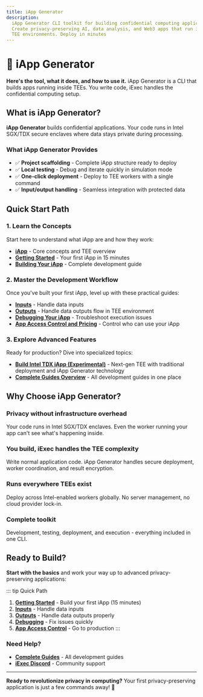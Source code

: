 ```yaml
---
title: iApp Generator
description:
  iApp Generator CLI toolkit for building confidential computing applications.
  Create privacy-preserving AI, data analysis, and Web3 apps that run in secure
  TEE environments. Deploy in minutes
---
```


# 🤖 iApp Generator

**Here's the tool, what it does, and how to use it.** iApp Generator is a CLI
that builds apps running inside TEEs. You write code, iExec handles the
confidential computing setup.

## What is iApp Generator?

**iApp Generator** builds confidential applications. Your code runs in Intel
SGX/TDX secure enclaves where data stays private during processing.

### What iApp Generator Provides

- ✅ **Project scaffolding** - Complete iApp structure ready to deploy
- ✅ **Local testing** - Debug and iterate quickly in simulation mode
- ✅ **One-click deployment** - Deploy to TEE workers with a single command
- ✅ **Input/output handling** - Seamless integration with protected data

## Quick Start Path

### 1. **Learn the Concepts**

Start here to understand what iApp are and how they work:

- **[iApp](/get-started/overview/privacy-iapp)** - Core concepts and TEE
  overview
- **[Getting Started](/references/iapp-generator/getting-started)** - Your first
  iApp in 15 minutes
- **[Building Your iApp](/references/iapp-generator/building-your-iexec-app)** -
  Complete development guide

### 2. **Master the Development Workflow**

Once you've built your first iApp, level up with these practical guides:

- **[Inputs](/guides/build-iapp/inputs)** - Handle data inputs
- **[Outputs](/guides/build-iapp/outputs)** - Handle data outputs flow in TEE
  environment
- **[Debugging Your iApp](/guides/build-iapp/debugging)** - Troubleshoot
  execution issues
- **[App Access Control and Pricing](/guides/build-iapp/manage-access)** -
  Control who can use your iApp

### 3. **Explore Advanced Features**

Ready for production? Dive into specialized topics:

- **[Build Intel TDX iApp (Experimental)](/guides/build-iapp/advanced/build-your-first-tdx-iapp)** -
  Next-gen TEE with traditional deployment and iApp Generator technology
- **[Complete Guides Overview](/guides/build-iapp/build-&-test)** - All
  development guides in one place

## Why Choose iApp Generator?

### Privacy without infrastructure overhead

Your code runs in Intel SGX/TDX enclaves. Even the worker running your app can't
see what's happening inside.

### You build, iExec handles the TEE complexity

Write normal application code. iApp Generator handles secure deployment, worker
coordination, and result encryption.

### Runs everywhere TEEs exist

Deploy across Intel-enabled workers globally. No server management, no cloud
provider lock-in.

### Complete toolkit

Development, testing, deployment, and execution - everything included in one
CLI.

## Ready to Build?

**Start with the basics** and work your way up to advanced privacy-preserving
applications:

::: tip Quick Path

1. **[Getting Started](/references/iapp-generator/getting-started)** - Build
   your first iApp (15 minutes)
2. **[Inputs](/guides/build-iapp/inputs)** - Handle data inputs
3. **[Outputs](/guides/build-iapp/outputs)** - Handle data outputs properly
4. **[Debugging](/guides/build-iapp/debugging)** - Fix issues quickly
5. **[App Access Control](/guides/build-iapp/manage-access)** - Go to production
   :::

### Need Help?

- **[Complete Guides](/guides/build-iapp/build-&-test)** - All development
  guides
- **[iExec Discord](https://discord.com/invite/pbt9m98wnU)** - Community support

---

**Ready to revolutionize privacy in computing?** Your first privacy-preserving
application is just a few commands away! 🚀
